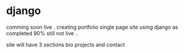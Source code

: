 # django
comming soon live .
creating portfolio single page site using django as completed 90% still not live ..

site will have 3 sections bio projects and contact



